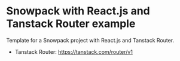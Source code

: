 # Snowpack with React.js and Tanstack Router example

Template for a Snowpack project with React.js and Tanstack Router.

-   Tanstack Router: https://tanstack.com/router/v1
